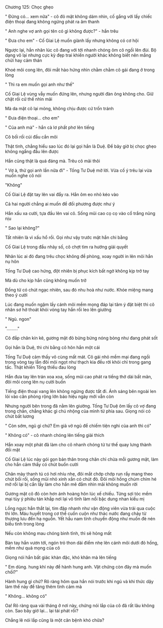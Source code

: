 




Chương 125: Chọc ghẹo

" Đừng có... xem nữa" - cô đỏ mặt không dám nhìn, cố gắng với lấy chiếc điện thoại đang không ngừng phát ra âm thanh

" Anh nghe vợ anh gọi tên có gì không được?" - hắn trêu

" Đưa cho em" - Cố Giai Lệ muốn giành lấy nhưng không có cơ hội

Ngược lại, hắn nhân lúc cô đang với tới nhanh chóng ôm cô ngồi lên đùi. Bộ dạng vô lại nhưng cực kỳ đẹp trai khiến người khác không biết nên mắng chửi hay cảm thán

Khoé môi cong lên, đôi mắt hào hứng nhìn chằm chằm cô gái đang ở trong lòng

" Thì ra em muốn gọi anh như thế"

Cố Giai Lệ vùng vẫy muốn đứng lên, nhưng người đàn ông không cho. Giữ chặt rồi cứ thế nhìn mãi

Mà da mặt cô lại mỏng, không chịu được cứ trốn tránh

" Đưa điện thoại... cho em"

" Của anh mà" - hắn cà lơ phất phơ lên tiếng

Cô bối rối cúi đầu cắn môi

Thật tình, chẳng hiểu sao lúc đó lại gọi hắn là Duệ. Để bây giờ bị chọc ghẹo không ngẩng đầu lên được

Hắn cũng thật là quá đáng mà. Trêu cô mãi thôi

" Vợ à, thử gọi anh lần nữa đi" - Tống Tư Duệ mở lời. Vừa cố ý trêu lại vừa muốn nghe cô nói

"Không"

Cố Giai Lệ đặt tay lên vai đẩy ra. Hắn ôm eo nhỏ kéo vào

Cả hai người chẳng ai muốn để đối phương được như ý

Hắn xấu xa cười, tựa đầu lên vai cô. Sống mũi cao cọ cọ vào cổ trắng nũng nịu

" Sao lại không?"

Tất nhiên là vì xấu hổ rồi. Gọi như vậy trước mặt hắn chi bằng

Cố Giai Lệ trong đầu nhảy số, cô chợt tìm ra hướng giải quyết

Nhân lúc ai đó đang trêu chọc không đề phòng, xoay người in lên môi hắn nụ hôn

Tống Tư Duệ cao hứng, đột nhiên bị phục kích bất ngờ không kịp trở tay

Mà dù cho kịp hắn cũng không muốn trở

Đồng tử có chút ngạc nhiên, sau đó nhu hoà như nước. Khóe miệng mang theo ý cười

Lúc đang muốn ngậm lấy cánh môi mềm mọng đáp lại tâm ý đặt biệt thì cô nhân sơ hở thoát khỏi vòng tay hắn rồi leo lên giường

" Ngủ. ngon"

"........."

Cô đắp chăn kín kẽ, gương mặt đỏ bừng bừng nóng bỏng như đang phát sốt

Gọi hắn là Duệ, thì chi bằng cô hôn hắn một cái

Tống Tư Duệ cảm thấy vô cùng mất mát. Cô gái nhỏ mềm mại đang ngồi trong vòng tay lẫn đôi môi ngọt như thạch kia đều rời khỏi chỉ trong gang tấc. Thật khiến Tống thiếu đau lòng

Hắn đưa tay lên trán xoa xoa, sống mũi cao phát ra tiếng thở dài bất mãn, đôi môi cong lên nụ cười buồn

Tiếng điện thoại vang lên không ngừng được tắt đi. Ánh sáng bên ngoài len lỏi vào căn phòng rộng lớn báo hiệu ngày mới vẫn còn

Nhưng người bên trong đã nằm lên giường. Tống Tư Duệ ôm lấy cô vợ đang trong chăn, chẳng khác gì chú nhộng của mình từ phía sau. Giọng nói có chút bất lương

" Còn sớm, ngủ gì chứ? Em giả vờ ngủ để chiếm tiện nghi của anh thì có"

" Không có" - cô nhanh chóng lên tiếng giải thích

Hắn xoay một phát đã làm cho cô nhanh chóng từ tư thế quay lưng thành đối mặt

Cố Giai Lệ lúc này gói gọn bản thân trong chăn chỉ chừa mỗi gương mặt, làm cho hắn cảm thấy có chút buồn cười

Chân mày thanh tú có hơi nhíu nhẹ, đôi mắt chớp chớp run rẩy mang theo chút bối rối, sống mũi nhỏ xinh xắn có chút đỏ. Đôi môi hồng chúm chím hé mở rồi lại bị cắn lấy làm cho hắn mê đắm nhìn mãi không muốn rời

Gương mặt cô đỏ còn hơn ánh hoàng hôn lúc xế chiều. Từng sợi tóc mềm mại tùy ý phiêu tán khắp nơi lại vô tình làm nổi bậc dung nhan kiều mị

Lồng ngực hắn thắt lại, tim đập nhanh như vận động viên vừa trải qua cuộc thi lớn. Máu huyết trong cơ thể cuồn cuộn như thác nước đang chảy từ thượng lưu đến hạ nguồn. Yết hầu nam tính chuyển động như muốn đè nén biểu tình trong lòng

Nếu còn không mau chóng bình tĩnh, thì sẽ hỏng mất

Bàn tay hắn vươn tới, ngón trỏ thon dài điểm nhẹ lên cánh môi dưới đỏ hồng, mềm như quả mọng của cô

Giọng nói hắn bất giác khàn đặc, khó khăn mà lên tiếng

" Em dùng. hung khí này để hành hung anh. Vật chứng còn đây mà muốn chối?"

Hành hung gì chứ? Rõ ràng hôm qua hắn nói trước khi ngủ và khi thức dậy làm thế này để tăng thêm tình cảm mà

" Không... không có"

Oa! Rõ ràng qua vài tháng ở nơi này, chứng nói lắp của cô đã rất lâu không còn. Sao bây giờ lại... lại tái phát rồi?

Chẳng lẽ nói lắp cũng là một căn bệnh khó chữa?




